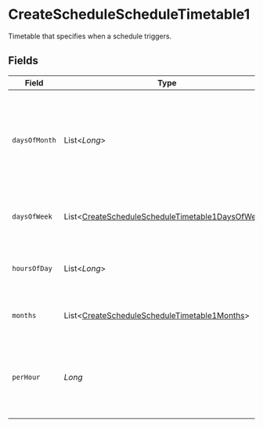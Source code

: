 # CreateScheduleScheduleTimetable1

Timetable that specifies when a schedule triggers.


## Fields

| Field                                                                                                                     | Type                                                                                                                      | Required                                                                                                                  | Description                                                                                                               |
| ------------------------------------------------------------------------------------------------------------------------- | ------------------------------------------------------------------------------------------------------------------------- | ------------------------------------------------------------------------------------------------------------------------- | ------------------------------------------------------------------------------------------------------------------------- |
| `daysOfMonth`                                                                                                             | List<*Long*>                                                                                                              | :heavy_minus_sign:                                                                                                        | Days in a month in which the schedule triggers. This is mutually exclusive with days in a week.                           |
| `daysOfWeek`                                                                                                              | List<[CreateScheduleScheduleTimetable1DaysOfWeek](../../models/operations/CreateScheduleScheduleTimetable1DaysOfWeek.md)> | :heavy_check_mark:                                                                                                        | Days in a week in which the schedule triggers.                                                                            |
| `hoursOfDay`                                                                                                              | List<*Long*>                                                                                                              | :heavy_check_mark:                                                                                                        | Hours in a day in which the schedule triggers.                                                                            |
| `months`                                                                                                                  | List<[CreateScheduleScheduleTimetable1Months](../../models/operations/CreateScheduleScheduleTimetable1Months.md)>         | :heavy_minus_sign:                                                                                                        | Months in which the schedule triggers.                                                                                    |
| `perHour`                                                                                                                 | *Long*                                                                                                                    | :heavy_check_mark:                                                                                                        | Number of times a schedule triggers per hour, value must be between 1 and 60                                              |